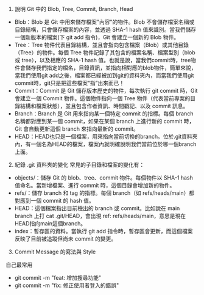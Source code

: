 1. 說明 Git 中的 Blob, Tree, Commit, Branch, Head
  - Blob：Blob 是 Git 中用來儲存檔案"內容"的物件。Blob 不會儲存檔案名稱或目錄結構，只會儲存檔案的內容，並透過 SHA-1 hash 值來識別。當我們儲存一個新版本的檔案(下 git add 指令)，Git 會建立一個新的 Blob 物件。
  - Tree：Tree 物件代表目錄結構，並且會指向包含檔案（Blob）或其他目錄（Tree）的物件。每個 Tree 物件記錄了其包含的檔案名稱、檔案型別（blob 或 tree），以及相應的 SHA-1 hash 值。也就是說，當我們commit時，tree物件會儲存我們指定的檔名，目錄資訊，並指向相對應的blob物件，簡單來說，當我們使用git add之後，檔案都已經被加到git的資料夾內，而當我們使用git commit時，git只是把這些檔案“指”出來而已！
  - Commit：Commit 是 Git 儲存版本歷史的物件，每次執行 git commit 時，Git 會建立一個 Commit 物件。這個物件指向一個 Tree 物件（代表當前專案的目錄結構和檔案狀態），並且包含作者資訊、時間戳記、以及 commit 訊息。
  - Branch：Branch 是 Git 用來指向某一個特定 commit 的指標。每個 branch 名稱都對應到某一個 commit，如果在某個 branch 上進行新的 commit 時，Git 會自動更新這個 branch 來指向最新的 commit。
  - HEAD：HEAD也只是一個檔案，用來指向當前切換的branch。位於.git資料夾內，有一個名為HEAD的檔案，檔案內就明確說明我們當前位於哪一個branch上面。

2. 紀錄 .git 資料夾的變化
常見的子目錄和檔案的變化有：
- objects/：儲存 Git 的 blob、tree、commit 物件。每個物件以 SHA-1 hash 值命名。當新增檔案、進行 commit 時，這個目錄會增加新的物件。
- refs/：儲存 branch 和 tag 的指標。每個 branch（如 refs/heads/main）都對應到一個 commit 的 hash 值。
- HEAD：這個檔案指出目前檢出的 branch 或 commit。比如說在 main branch 上打 cat .git/HEAD，會出現 ref: refs/heads/main，意思是現在HEAD指向main這個branch。
- index：暫存區的資料。當執行 git add 指令時，暫存區會更新，而這個檔案反映了目前被追蹤但尚未 commit 的變更。

3. Commit Message 的寫法與 Style

  自己最常用
- git commit -m "feat: 增加搜尋功能"
- git commit -m "fix: 修正使用者登入的錯誤"
